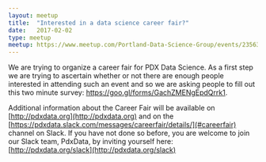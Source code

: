 ```yaml
---
layout: meetup
title:  "Interested in a data science career fair?"
date:   2017-02-02
type: meetup
meetup: https://www.meetup.com/Portland-Data-Science-Group/events/235631408/
---
```


We are trying to organize a career fair for PDX Data Science.  As a first step we are trying to ascertain whether or not there are enough people interested in attending such an event and so we are asking  people to fill out this two minute survey:  https://goo.gl/forms/GachZMENgEpdQrrk1.

Additional information about the Career Fair will be available on [http://pdxdata.org](http://pdxdata.org) and on the [https://pdxdata.slack.com/messages/careerfair/details/](#careerfair) channel on Slack. If you have not done so before, you are welcome to join our Slack team, PdxData,  by inviting yourself here: [http://pdxdata.org/slack](http://pdxdata.org/slack)